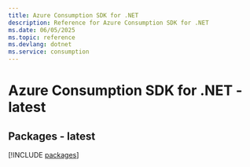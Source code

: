 ```yaml
---
title: Azure Consumption SDK for .NET
description: Reference for Azure Consumption SDK for .NET
ms.date: 06/05/2025
ms.topic: reference
ms.devlang: dotnet
ms.service: consumption
---
```

# Azure Consumption SDK for .NET - latest
## Packages - latest
[!INCLUDE [packages](consumption-index.md)]